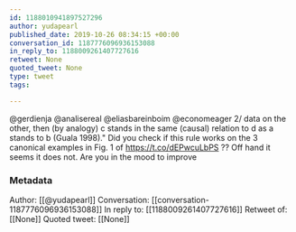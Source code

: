 ```yaml
---
id: 1188010941897527296
author: yudapearl
published_date: 2019-10-26 08:34:15 +00:00
conversation_id: 1187776096936153088
in_reply_to: 1188009261407727616
retweet: None
quoted_tweet: None
type: tweet
tags:

---
```


@gerdienja @analisereal @eliasbareinboim @economeager 2/  data on the other, then (by analogy) c stands in
the same (causal) relation to d as a stands to b (Guala 1998)." Did you check if this rule works on the 3 canonical examples in Fig. 1 of  https://t.co/dEPwcuLbPS ?? Off hand it seems it does not. Are you in the mood to improve

### Metadata

Author: [[@yudapearl]]
Conversation: [[conversation-1187776096936153088]]
In reply to: [[1188009261407727616]]
Retweet of: [[None]]
Quoted tweet: [[None]]
